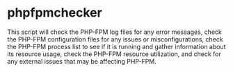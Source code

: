 # phpfpmchecker
This script will check the PHP-FPM log files for any error messages, check the PHP-FPM configuration files for any issues or misconfigurations, check the PHP-FPM process list to see if it is running and gather information about its resource usage, check the PHP-FPM resource utilization, and check for any external issues that may be affecting PHP-FPM.
